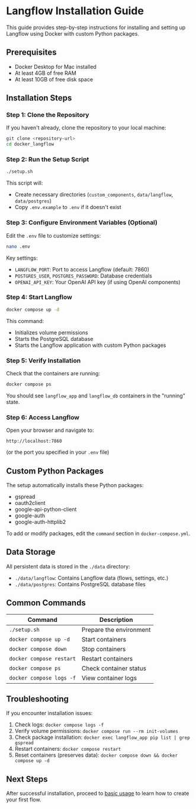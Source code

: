 # Langflow Installation Guide

This guide provides step-by-step instructions for installing and setting up Langflow using Docker with custom Python packages.

## Prerequisites

- Docker Desktop for Mac installed
- At least 4GB of free RAM
- At least 10GB of free disk space

## Installation Steps

### Step 1: Clone the Repository

If you haven't already, clone the repository to your local machine:

```bash
git clone <repository-url>
cd docker_langflow
```

### Step 2: Run the Setup Script

```bash
./setup.sh
```

This script will:
- Create necessary directories (`custom_components`, `data/langflow`, `data/postgres`)
- Copy `.env.example` to `.env` if it doesn't exist

### Step 3: Configure Environment Variables (Optional)

Edit the `.env` file to customize settings:

```bash
nano .env
```

Key settings:
- `LANGFLOW_PORT`: Port to access Langflow (default: 7860)
- `POSTGRES_USER`, `POSTGRES_PASSWORD`: Database credentials
- `OPENAI_API_KEY`: Your OpenAI API key (if using OpenAI components)

### Step 4: Start Langflow

```bash
docker compose up -d
```

This command:
- Initializes volume permissions
- Starts the PostgreSQL database
- Starts the Langflow application with custom Python packages

### Step 5: Verify Installation

Check that the containers are running:

```bash
docker compose ps
```

You should see `langflow_app` and `langflow_db` containers in the "running" state.

### Step 6: Access Langflow

Open your browser and navigate to:

```
http://localhost:7860
```

(or the port you specified in your `.env` file)

## Custom Python Packages

The setup automatically installs these Python packages:
- gspread
- oauth2client
- google-api-python-client
- google-auth
- google-auth-httplib2

To add or modify packages, edit the `command` section in `docker-compose.yml`.

## Data Storage

All persistent data is stored in the `./data` directory:
- `./data/langflow`: Contains Langflow data (flows, settings, etc.)
- `./data/postgres`: Contains PostgreSQL database files

## Common Commands

| Command | Description |
|---------|-------------|
| `./setup.sh` | Prepare the environment |
| `docker compose up -d` | Start containers |
| `docker compose down` | Stop containers |
| `docker compose restart` | Restart containers |
| `docker compose ps` | Check container status |
| `docker compose logs -f` | View container logs |

## Troubleshooting

If you encounter installation issues:

1. Check logs: `docker compose logs -f`
2. Verify volume permissions: `docker compose run --rm init-volumes`
3. Check package installation: `docker exec langflow_app pip list | grep gspread`
4. Restart containers: `docker compose restart`
5. Reset containers (preserves data): `docker compose down && docker compose up -d`

## Next Steps

After successful installation, proceed to [basic usage](basic_usage.md) to learn how to create your first flow. 